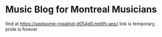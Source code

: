 # Music Blog for Montreal Musicians
find at https://awesome-rosalind-d054d0.netlify.app/
link is temporary, pride is forever
